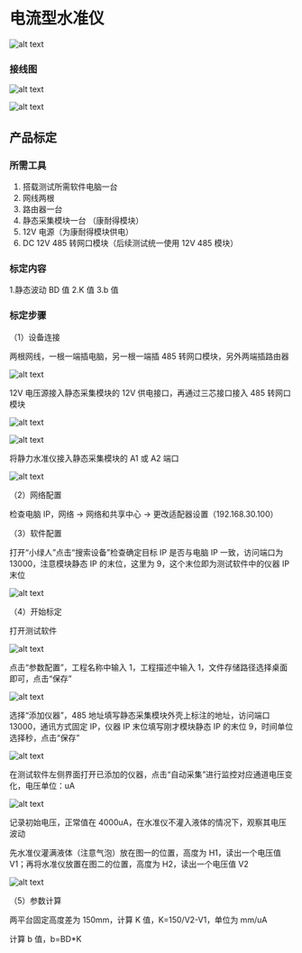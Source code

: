 # 电流型水准仪

![alt text](img/image-2.png)

### 接线图

![alt text](img/image.png)

![alt text](img/image-1.png)

## 产品标定

### 所需工具

1. 搭载测试所需软件电脑一台
2. 网线两根
3. 路由器一台
4. 静态采集模块一台 （康耐得模块）
5. 12V 电源（为康耐得模块供电）
6. DC 12V 485 转网口模块（后续测试统一使用 12V 485 模块）

### 标定内容

1.静态波动 BD 值 2.K 值 3.b 值

### 标定步骤

（1）设备连接

两根网线，一根一端插电脑，另一根一端插 485 转网口模块，另外两端插路由器

![alt text](img/image-3.png)

12V 电压源接入静态采集模块的 12V 供电接口，再通过三芯接口接入 485 转网口模块

![alt text](img/image-4.png)

![alt text](img/image-5.png)

将静力水准仪接入静态采集模块的 A1 或 A2 端口

![alt text](img/image-6.png)

（2）网络配置

检查电脑 IP，网络 → 网络和共享中心 → 更改适配器设置（192.168.30.100）

（3）软件配置

打开“小绿人”点击“搜索设备”检查确定目标 IP 是否与电脑 IP 一致，访问端口为 13000，注意模块静态 IP 的末位，这里为 9，这个末位即为测试软件中的仪器 IP 末位

![alt text](img/image-7.png)

（4）开始标定

打开测试软件

![alt text](img/image-8.png)

点击“参数配置”，工程名称中输入 1，工程描述中输入 1，文件存储路径选择桌面即可，点击“保存”

![alt text](img/image-9.png)

选择“添加仪器”，485 地址填写静态采集模块外壳上标注的地址，访问端口 13000，通讯方式固定 IP，仪器 IP 末位填写刚才模块静态 IP 的末位 9，时间单位选择秒，点击“保存”

![alt text](img/image-10.png)

在测试软件左侧界面打开已添加的仪器，点击“自动采集”进行监控对应通道电压变化，电压单位：uA

![alt text](img/image-11.png)

记录初始电压，正常值在 4000uA，在水准仪不灌入液体的情况下，观察其电压波动

先水准仪灌满液体（注意气泡）放在图一的位置，高度为 H1，读出一个电压值 V1；再将水准仪放置在图二的位置，高度为 H2，读出一个电压值 V2

![alt text](img/image-12.png)

（5）参数计算

两平台固定高度差为 150mm，计算 K 值，K=150/V2-V1，单位为 mm/uA

计算 b 值，b=BD\*K
